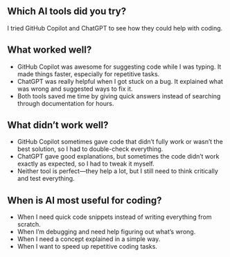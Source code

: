 ## Which AI tools did you try?  
I tried GitHub Copilot and ChatGPT to see how they could help with coding.  

## What worked well?  
- GitHub Copilot was awesome for suggesting code while I was typing. It made things faster, especially for repetitive tasks.  
- ChatGPT was really helpful when I got stuck on a bug. It explained what was wrong and suggested ways to fix it.  
- Both tools saved me time by giving quick answers instead of searching through documentation for hours.  

## What didn’t work well?  
- GitHub Copilot sometimes gave code that didn’t fully work or wasn’t the best solution, so I had to double-check everything.  
- ChatGPT gave good explanations, but sometimes the code didn’t work exactly as expected, so I had to tweak it myself.  
- Neither tool is perfect—they help a lot, but I still need to think critically and test everything.  

## When is AI most useful for coding?  
- When I need quick code snippets instead of writing everything from scratch.  
- When I’m debugging and need help figuring out what’s wrong.  
- When I need a concept explained in a simple way.  
- When I want to speed up repetitive coding tasks.  


